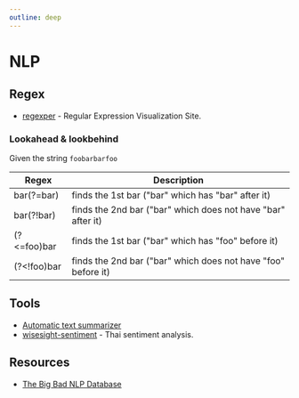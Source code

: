 ```yaml
---
outline: deep
---
```


# NLP

## Regex

- [regexper](https://regexper.com) - Regular Expression Visualization Site.

### Lookahead & lookbehind

Given the string `foobarbarfoo`

| Regex       | Description                                                   |
| ----------- | ------------------------------------------------------------- |
| bar(?=bar)  | finds the 1st bar ("bar" which has "bar" after it)            |
| bar(?!bar)  | finds the 2nd bar ("bar" which does not have "bar" after it)  |
| (?<=foo)bar | finds the 1st bar ("bar" which has "foo" before it)           |
| (?<!foo)bar | finds the 2nd bar ("bar" which does not have "foo" before it) |

## Tools

- [Automatic text summarizer](https://github.com/miso-belica/sumy)
- [wisesight-sentiment](https://github.com/PyThaiNLP/wisesight-sentiment) - Thai sentiment analysis.

## Resources

- [The Big Bad NLP Database](https://datasets.quantumstat.com)
